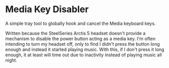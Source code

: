 # Media Key Disabler

A simple tray tool to globally hook and cancel the Media keyboard keys.

Written because the SteelSeries Arctis 5 headset doesn't provide a mechanism to disable the power button acting as a media key.
I'm often intending to turn my headset off, only to find I didn't press the button long enough and instead it started playing music.
With this, if I don't press it long enough, it at least will time out due to inactivity instead of playing music all night.
